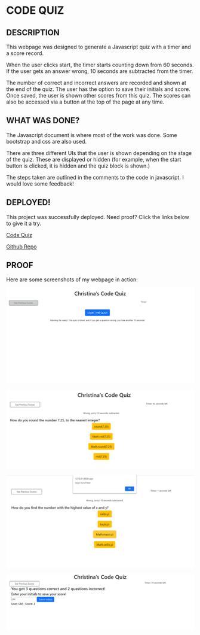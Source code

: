 # CODE QUIZ

## DESCRIPTION

This webpage was designed to generate a Javascript quiz with a timer and a score record.

When the user clicks start, the timer starts counting down from 60 seconds. If the user gets an answer wrong, 10 seconds are subtracted from the timer.

The number of correct and incorrect answers are recorded and shown at the end of the quiz. The user has the option to save their initials and score. Once saved, the user is shown other scores from this quiz. The scores can also be accessed via a button at the top of the page at any time.

## WHAT WAS DONE?

The Javascript document is where most of the work was done. Some bootstrap and css are also used.

There are three different UIs that the user is shown depending on the stage of the quiz. These are displayed or hidden (for example, when the start button is clicked, it is hidden and the quiz block is shown.)

The steps taken are outlined in the comments to the code in javascript. I would love some feedback!

## DEPLOYED!

This project was successfully deployed. Need proof? Click the links below to give it a try.

[Code Quiz](https://cmoss703.github.io/code-quiz/)

[Github Repo](https://github.com/cmoss703/code-quiz)

## PROOF

Here are some screenshots of my webpage in action:

![Start Page](images/start.png)

![Quiz and Timer in action](images/question2.png)

![Out of Time](images/timeup.png)

![Scores](images/score.png)
